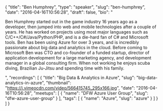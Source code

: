 {
  "title": "Ben Humphrey",
  "type": "speaker",
  "slug": "ben-humphrey",
  "date": "2016-04-16T10:56:28",
  "draft": false,
  "bio": "<p>Ben Humphrey started out in the game industry 16 years ago as a developer, then jumped into web and mobile technologies after a couple of years. He has worked on projects using most major languages such as C/C++/C#/Java/Python/PHP, and is a die-hard fan of C# and Microsoft tools. Ben has been using Azure for over 3 years, and is incredibly passionate about big data and analytics in the cloud. Before coming to Microsoft Ben was CTO and co-founder of a funded startup, director of application development for a large marketing agency, and development manager in a global consulting firm. When not working he enjoys scuba diving, Brazilian Ju-Jitsu and spending time with his family. </p>",
  "recordings": [
    {
      "title": "Big Data & Analytics in Azure",
      "slug": "big-data-analytics-in-azure",
      "thumbnail": "https://i.vimeocdn.com/video/566415745_295x166.jpg",
      "date": "2016-04-16T10:56:28",
      "meetups": [
        {
          "name": "DFW Azure User Group",
          "slug": "dfw-azure-user-group"
        }
      ],
      "tags": [
        {
          "name": "Azure",
          "slug": "azure"
        }
      ]
    }
  ]
}